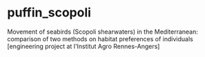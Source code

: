 # puffin_scopoli
Movement of seabirds (Scopoli shearwaters) in the Mediterranean: comparison of two methods on habitat preferences of individuals
[engineering project at l'Institut Agro Rennes-Angers]
